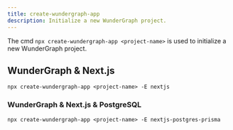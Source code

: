```yaml
---
title: create-wundergraph-app
description: Initialize a new WunderGraph project.
---
```


The cmd `npx create-wundergraph-app <project-name>` is used to initialize a new WunderGraph project.

## WunderGraph & Next.js

```shell
npx create-wundergraph-app <project-name> -E nextjs
```

### WunderGraph & Next.js & PostgreSQL

```shell
npx create-wundergraph-app <project-name> -E nextjs-postgres-prisma
```
